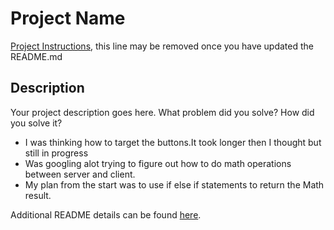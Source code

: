 # Project Name

[Project Instructions](./INSTRUCTIONS.md), this line may be removed once you have updated the README.md

## Description

Your project description goes here. What problem did you solve? How did you solve it?
- I was thinking how to target the buttons.It took longer then I thought but still in progress
- Was googling alot trying to figure out how to do math operations between server and client.
- My plan from the start was to use if else if statements to return the Math result.

Additional README details can be found [here](https://github.com/PrimeAcademy/readme-template/blob/master/README.md).
